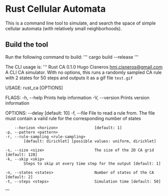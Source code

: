 # Rust Cellular Automata

This is a command line tool to simulate, and search the space of simple cellular
automata (with relatively small neighborhoods).

## Build the tool 

Run the following command to build:
'''
cargo build --release
'''

The CLI usage is: 
'''
Rust CA 0.1.0
Hugo Cisneros <hmj.cisneros@gmail.com>
A CLI CA simulator. With no options, this runs a randomly sampled CA rule with 2 states for 50 steps
and outputs it as a gif file `test.gif`

USAGE:
    rust_ca [OPTIONS]

FLAGS:
    -h, --help       Prints help information
    -V, --version    Prints version information

OPTIONS:
           --delay <delay>                    [default: 10]
        -f, --file <file>
            File to read a rule from. The file must contain a valid rule for the corresponding
            number of states

        --horizon <horizon>                [default: 1]
    -p, --pattern <pattern>
    -r, --rule-sampling <rule-sampling>
            [default: dirichlet] [possible values: uniform, dirichlet]

    -s, --size <size>                      The size of the 2D CA grid [default: 128]
    -k, --skip <skip>
            Steps to skip at every time step for the output [default: 1]

    -n, --states <states>                  Number of states of the CA [default: 2]
    -t, --steps <steps>                    Simulation time [default: 50]
'''
